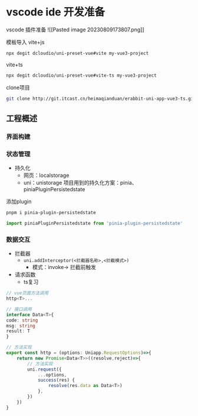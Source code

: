 # vscode ide 开发准备

vscode 插件准备
![[Pasted image 20230809173807.png]]

模板导入
vite+js
```sh
npx degit dcloudio/uni-preset-vue#vite my-vue3-project
```

vite+ts
```sh
npx degit dcloudio/uni-preset-vue#vite-ts my-vue3-project
```

clone项目
```sh
git clone http://git.itcast.cn/heimaqianduan/erabbit-uni-app-vue3-ts.git heima-shop
```



## 工程概述
### 界面构建
### 状态管理
- 持久化
	- 网页：localstorage
	- uni：unistorage
项目用到的持久化方案：pinia、piniaPluginPersistedstate

添加plugin
```sh
pnpm i pinia-plugin-persistedstate
```

```ts
import piniaPluginPersistedstate from 'pinia-plugin-persistedstate'
```



### 数据交互
- 拦截器
	- `uni.addInterceptor(<拦截器名称>,<拦截模式>)`
		- 模式：invoke-> 拦截前触发
- 请求函数
	- ts复习
```ts
// vue页面方法调用
http<T>...

// 接口调用
interface Data<T>{
code: string
msg: string
result: T
}

// 方法实现
export const http = (options: Uniapp.RequestOptions)=>{
	return new Promise<Data<T>>((resolve,reject)=>{
		// 方法实现
		uni.request({
			...options,
			success(res) {
				resolve(res.data as Data<T>)
			},
		})
	})
}
```
